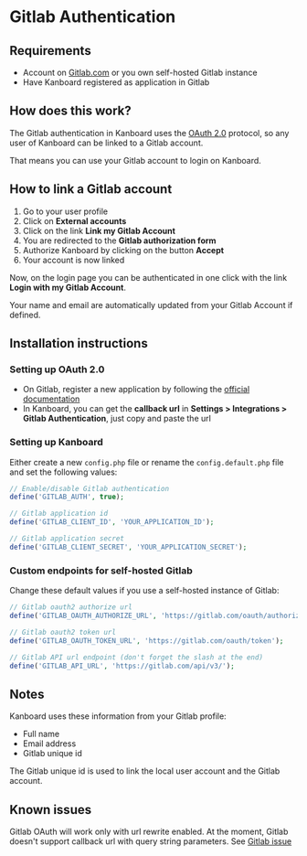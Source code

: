 Gitlab Authentication
=====================

Requirements
------------

- Account on [Gitlab.com](https://gitlab.com) or you own self-hosted Gitlab instance
- Have Kanboard registered as application in Gitlab

How does this work?
-------------------

The Gitlab authentication in Kanboard uses the [OAuth 2.0](http://oauth.net/2/) protocol, so any user of Kanboard can be linked to a Gitlab account.

That means you can use your Gitlab account to login on Kanboard.

How to link a Gitlab account
----------------------------

1. Go to your user profile
2. Click on **External accounts**
3. Click on the link **Link my Gitlab Account**
4. You are redirected to the **Gitlab authorization form**
5. Authorize Kanboard by clicking on the button **Accept**
6. Your account is now linked

Now, on the login page you can be authenticated in one click with the link **Login with my Gitlab Account**.

Your name and email are automatically updated from your Gitlab Account if defined.

Installation instructions
-------------------------

### Setting up OAuth 2.0

- On Gitlab, register a new application by following the [official documentation](http://doc.gitlab.com/ce/integration/oauth_provider.html)
- In Kanboard, you can get the **callback url** in **Settings > Integrations > Gitlab Authentication**, just copy and paste the url

### Setting up Kanboard

Either create a new `config.php` file or rename the `config.default.php` file and set the following values:

```php
// Enable/disable Gitlab authentication
define('GITLAB_AUTH', true);

// Gitlab application id
define('GITLAB_CLIENT_ID', 'YOUR_APPLICATION_ID');

// Gitlab application secret
define('GITLAB_CLIENT_SECRET', 'YOUR_APPLICATION_SECRET');
```

### Custom endpoints for self-hosted Gitlab

Change these default values if you use a self-hosted instance of Gitlab:

```php
// Gitlab oauth2 authorize url
define('GITLAB_OAUTH_AUTHORIZE_URL', 'https://gitlab.com/oauth/authorize');

// Gitlab oauth2 token url
define('GITLAB_OAUTH_TOKEN_URL', 'https://gitlab.com/oauth/token');

// Gitlab API url endpoint (don't forget the slash at the end)
define('GITLAB_API_URL', 'https://gitlab.com/api/v3/');
```

Notes
-----

Kanboard uses these information from your Gitlab profile:

- Full name
- Email address
- Gitlab unique id

The Gitlab unique id is used to link the local user account and the Gitlab account.

Known issues
------------

Gitlab OAuth will work only with url rewrite enabled. At the moment, Gitlab doesn't support callback url with query string parameters. See [Gitlab issue](https://gitlab.com/gitlab-org/gitlab-ce/issues/2443)
